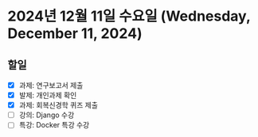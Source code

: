# 2024년 12월 11일 수요일 (Wednesday, December 11, 2024)

## 할일
- [x] 과제: 연구보고서 제출
- [x] 발제: 개인과제 확인
- [x] 과제: 회복신경학 퀴즈 제출
- [ ] 강의: Django 수강
- [ ] 특강: Docker 특강 수강